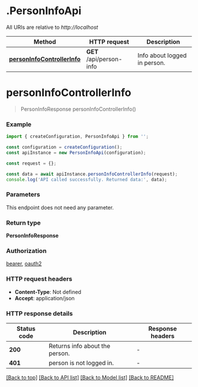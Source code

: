 # .PersonInfoApi

All URIs are relative to *http://localhost*

Method | HTTP request | Description
------------- | ------------- | -------------
[**personInfoControllerInfo**](PersonInfoApi.md#personInfoControllerInfo) | **GET** /api/person-info | Info about logged in person.


# **personInfoControllerInfo**
> PersonInfoResponse personInfoControllerInfo()


### Example


```typescript
import { createConfiguration, PersonInfoApi } from '';

const configuration = createConfiguration();
const apiInstance = new PersonInfoApi(configuration);

const request = {};

const data = await apiInstance.personInfoControllerInfo(request);
console.log('API called successfully. Returned data:', data);
```


### Parameters
This endpoint does not need any parameter.


### Return type

**PersonInfoResponse**

### Authorization

[bearer](README.md#bearer), [oauth2](README.md#oauth2)

### HTTP request headers

 - **Content-Type**: Not defined
 - **Accept**: application/json


### HTTP response details
| Status code | Description | Response headers |
|-------------|-------------|------------------|
**200** | Returns info about the person. |  -  |
**401** | person is not logged in. |  -  |

[[Back to top]](#) [[Back to API list]](README.md#documentation-for-api-endpoints) [[Back to Model list]](README.md#documentation-for-models) [[Back to README]](README.md)


